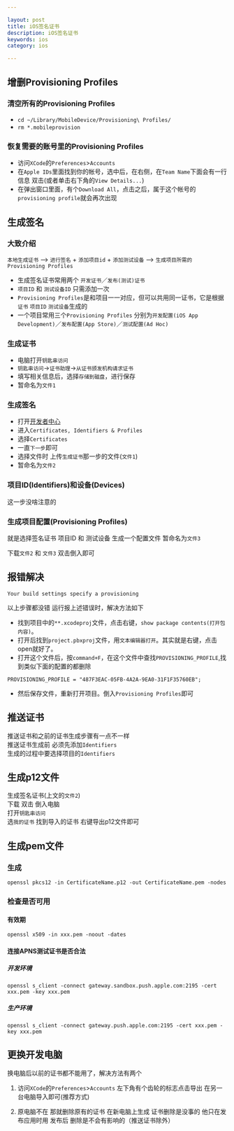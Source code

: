 ```yaml
---

layout: post
title: iOS签名证书
description: iOS签名证书
keywords: ios
category: ios

---
```


## 增删Provisioning Profiles

### 清空所有的Provisioning Profiles

+ `cd ~/Library/MobileDevice/Provisioning\ Profiles/`
+ `rm *.mobileprovision`

### 恢复需要的账号里的Provisioning Profiles

+ 访问`XCode`的`Preferences`>`Accounts`
+ 在`Apple IDs`里面找到你的帐号，选中后，在右侧，在`Team Name`下面会有一行信息 双击(或者单击右下角的`View Details...`)
+ 在弹出窗口里面，有个`Download All`，点击之后，属于这个帐号的`provisioning profile`就会再次出现


## 生成签名

### 大致介绍

`本地生成证书` --> `进行签名` + `添加项目id` + `添加测试设备` --> `生成项目所需的Provisioning Profiles`  

+ 生成签名证书常用两个 `开发证书`／`发布(测试)证书`  
+ `项目ID` 和 `测试设备ID` 只需添加一次  
+ `Provisioning Profiles`是和项目一一对应，但可以共用同一证书，它是根据`证书` `项目ID` `测试设备`生成的
+ 一个项目常用三个`Provisioning Profiles` 分别为`开发配置(iOS App Development)`／`发布配置(App Store)`／`测试配置(Ad Hoc)`


### 生成证书

+ 电脑打开`钥匙串访问`
+ `钥匙串访问`->`证书助理`->`从证书颁发机构请求证书`
+ 填写相关信息后，选择`存储到磁盘`，进行保存
+ 暂命名为`文件1`

### 生成签名

+ 打开[开发者中心](https://developer.apple.com/membercenter/index.action)
+ 进入`Certificates, Identifiers & Profiles` 
+ 选择`Certificates`
+ 一直`下一步`即可
+ 选择文件时 上传`生成证书`那一步的文件(`文件1`)
+ 暂命名为`文件2`

### 项目ID(Identifiers)和设备(Devices)

这一步没啥注意的

### 生成项目配置(Provisioning Profiles)

就是选择签名证书 项目ID 和 测试设备 生成一个配置文件 暂命名为`文件3`  

下载`文件2` 和 `文件3` 双击倒入即可


## 报错解决

```
Your build settings specify a provisioning
```

以上步骤都没错  运行报上述错误时，解决方法如下  


+ 找到项目中的`**.xcodeproj`文件，点击右键，`show package contents(打开包内容)`。
+ 打开后找到`project.pbxproj`文件，用`文本编辑器打开`。其实就是右键，点击open就好了。
+ 打开这个文件后，按`command+F`，在这个文件中查找`PROVISIONING_PROFILE`,找到类似下面的配置的都删除

```
PROVISIONING_PROFILE = "487F3EAC-05FB-4A2A-9EA0-31F1F35760EB";
```

+ 然后保存文件，重新打开项目。倒入`Provisioning Profiles`即可

## 推送证书

推送证书和之前的证书生成步骤有一点不一样   
推送证书生成前 必须先添加`Identifiers`    
生成的过程中要选择项目的`Identifiers` 

## 生成p12文件

生成签名证书(上文的`文件2`)   
下载 双击  倒入电脑  
打开`钥匙串访问`  
选`我的证书` 找到导入的证书 右键导出p12文件即可

## 生成pem文件

### 生成

```
openssl pkcs12 -in CertificateName.p12 -out CertificateName.pem -nodes
```

### 检查是否可用

#### 有效期  

`openssl x509 -in xxx.pem -noout -dates`    

#### 连接APNS测试证书是否合法

##### 开发环境
```
openssl s_client -connect gateway.sandbox.push.apple.com:2195 -cert xxx.pem -key xxx.pem
```

##### 生产环境
```
openssl s_client -connect gateway.push.apple.com:2195 -cert xxx.pem -key xxx.pem
```

## 更换开发电脑

换电脑后以前的证书都不能用了，解决方法有两个  

1) 访问`XCode`的`Preferences`>`Accounts` 左下角有个齿轮的标志点击导出  在另一台电脑导入即可(推荐方式)


2) 原电脑不在 那就删除原有的证书  在新电脑上生成 证书删除是没事的  他只在发布应用时用  发布后 删除是不会有影响的（推送证书除外）